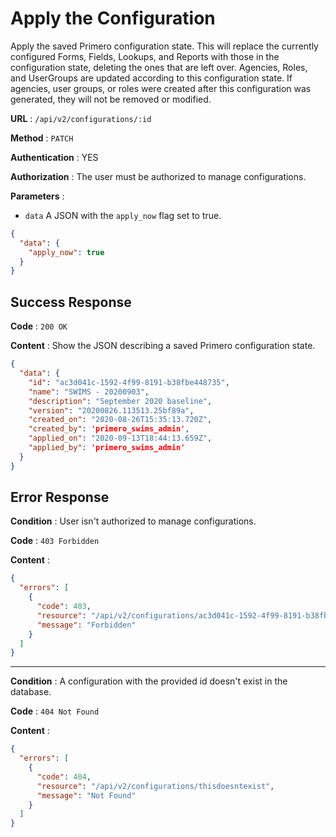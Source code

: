 # Apply the Configuration

Apply the saved Primero configuration state. This will replace the currently configured Forms, Fields, Lookups, and Reports with those in the configuration state, deleting the ones that are left over. Agencies, Roles, and UserGroups are updated according to this configuration state. If agencies, user groups, or roles were created after this configuration was generated, they will not be removed or modified.

**URL** : `/api/v2/configurations/:id`

**Method** : `PATCH`

**Authentication** : YES

**Authorization** : The user must be authorized to manage configurations.

**Parameters** :

* `data` A JSON with the `apply_now` flag set to true.

```json
{
  "data": {
    "apply_now": true
  }
}
```

## Success Response

**Code** : `200 OK`

**Content** : Show the JSON describing a saved Primero configuration state.
```json
{
  "data": {
    "id": "ac3d041c-1592-4f99-8191-b38fbe448735",
    "name": "SWIMS - 20200903",
    "description": "September 2020 baseline",
    "version": "20200826.113513.25bf89a",
    "created_on": "2020-08-26T15:35:13.720Z",
    "created_by": 'primero_swims_admin',
    "applied_on": "2020-09-13T18:44:13.659Z",
    "applied_by": 'primero_swims_admin'
  }
}
```

## Error Response

**Condition** : User isn't authorized to manage configurations.

**Code** : `403 Forbidden`

**Content** :

```json
{
  "errors": [
    {
      "code": 403,
      "resource": "/api/v2/configurations/ac3d041c-1592-4f99-8191-b38fbe448735",
      "message": "Forbidden"
    }
  ]
}
```

---

**Condition** : A configuration with the provided id doesn't exist in the database.

**Code** : `404 Not Found`

**Content** :

```json
{
  "errors": [
    {
      "code": 404,
      "resource": "/api/v2/configurations/thisdoesntexist",
      "message": "Not Found"
    }
  ]
}
```
